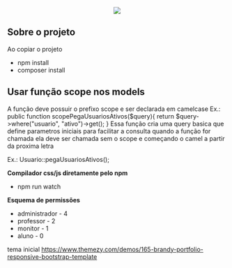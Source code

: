 <p align="center"><img style="max-width:100%;max-height: 200px;" src="https://scontent.fplu1-1.fna.fbcdn.net/v/t1.0-9/426215_3395503243833_1459338326_n.jpg?oh=a04df4b05da9035daa6c5dde331138b8&oe=59EEBAA8"></p>

## Sobre o projeto

Ao copiar o projeto
- npm install
- composer install

## Usar função scope nos models

A função deve possuir o prefixo scope e ser declarada em camelcase
Ex.:
  public function scopePegaUsuariosAtivos($query){
    return $query->where("usuario", "ativo")->get();
  }
Essa função cria uma query basica que define parametros iniciais para facilitar a consulta
quando a função for chamada ela deve ser chamada sem o scope e começando o camel a partir da proxima letra

Ex.:
  Usuario::pegaUsuariosAtivos();

**Compilador css/js diretamente pelo npm**
- npm run watch

**Esquema de permissões**
- administrador - 4
- professor - 2
- monitor - 1
- aluno - 0


tema inicial
https://www.themezy.com/demos/165-brandy-portfolio-responsive-bootstrap-template


<!--
  Regras:
  turma
  usuarios
  contato
  monitores
  biblioteca
  portifolio
  galeria
  portifolio_alunos
  cobranca
  lista_de_presenca
  forum_da_turma
  posts_do_site
  posts_do_forum
-->
